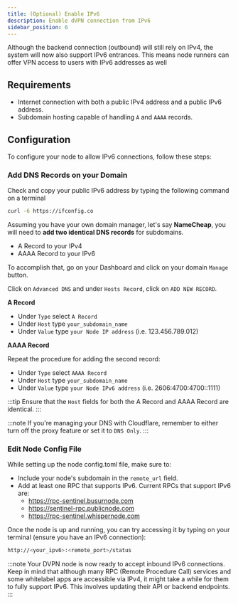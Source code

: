 ```yaml
---
title: (Optional) Enable IPv6
description: Enable dVPN connection from IPv6
sidebar_position: 6
---
```


Although the backend connection (outbound) will still rely on IPv4, the system will now also support IPv6 entrances. This means node runners can offer VPN access to users with IPv6 addresses as well

## Requirements

- Internet connection with both a public IPv4 address and a public IPv6 address.
- Subdomain hosting capable of handling `A` and `AAAA` records.


## Configuration

To configure your node to allow IPv6 connections, follow these steps:

###  Add DNS Records on your Domain

Check and copy your public IPv6 address by typing the following command on a terminal

```bash
curl -6 https://ifconfig.co
```

Assuming you have your own domain manager, let's say **NameCheap**, you will need to **add two identical DNS records** for subdomains.

- A Record to your IPv4
- AAAA Record to your IPv6

To accomplish that, go on your Dashboard and click on your domain `Manage` button.

Click on `Advanced DNS` and under `Hosts Record`, click on `ADD NEW RECORD`.

**A Record**

- Under `Type` select `A Record`
- Under `Host` type `your_subdomain_name`
- Under `Value` type `your Node IP address` (i.e. 123.456.789.012)

**AAAA Record**

Repeat the procedure for adding the second record:
- Under `Type` select `AAAA Record`
- Under `Host` type `your_subdomain_name`
- Under `Value` type `your Node IPv6 address` (i.e. 2606:4700:4700::1111)

:::tip
Ensure that the `Host` fields for both the A Record and AAAA Record are identical.
:::

:::note
If you're managing your DNS with Cloudflare, remember to either turn off the proxy feature or set it to `DNS Only`.
:::


### Edit Node Config File

While setting up the node config.toml file, make sure to:
- Include your node's subdomain in the `remote_url` field.
- Add at least one RPC that supports IPv6. Current RPCs that support IPv6 are: 
  - https://rpc-sentinel.busurnode.com
  - https://sentinel-rpc.publicnode.com
  - https://rpc-sentinel.whispernode.com

Once the node is up and running, you can try accessing it by typing on your terminal (ensure you have an IPv6 connection):

```bash
http://<your_ipv6>:<remote_port>/status
```

:::note
Your DVPN node is now ready to accept inbound IPv6 connections. Keep in mind that although many RPC (Remote Procedure Call) services and some whitelabel apps are accessible via IPv4, it might take a while for them to fully support IPv6. This involves updating their API or backend endpoints.
:::